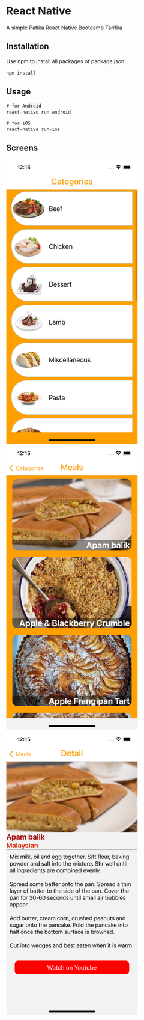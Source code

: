 # React Native

A simple Patika React Native Bootcamp Tarifka

## Installation

Use npm to install all packages of package.json.

```bash
npm install
```

## Usage

```
# for Android
react-native run-android
```

```
# for iOS
react-native run-ios
```

## Screens

<div>
<img src="./src/assets/1.png" width="350"  alt="Screens">
<img src="./src/assets/2.png" width="350"  alt="Screens">
<img src="./src/assets/3.png" width="350"  alt="Screens">
</div>
